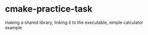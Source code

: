 # cmake-practice-task
making a shared library, linking it to the executable, simple calculator example
